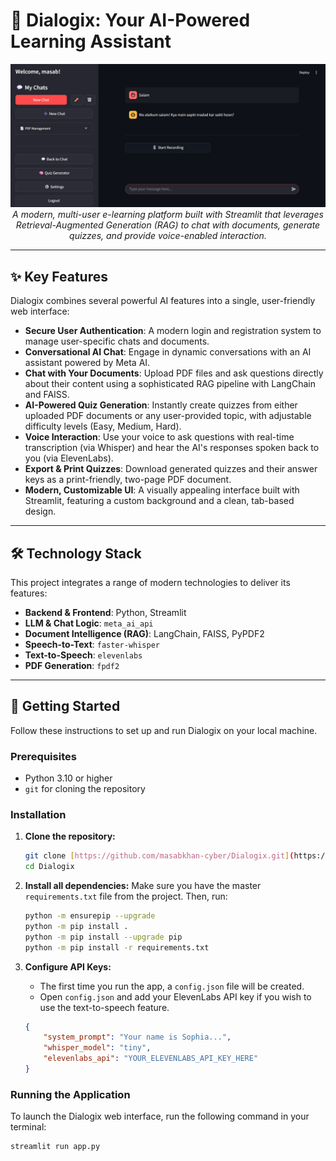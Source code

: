 # 🤖 Dialogix: Your AI-Powered Learning Assistant

<p align="center">
  <img src="https://raw.githubusercontent.com/masabkhan-cyber/Dialogix/master/assets/screenshot.png" alt="Dialogix Screenshot" width="800">
  <br/>
  <em>A modern, multi-user e-learning platform built with Streamlit that leverages Retrieval-Augmented Generation (RAG) to chat with documents, generate quizzes, and provide voice-enabled interaction.</em>
</p>

---

## ✨ Key Features

Dialogix combines several powerful AI features into a single, user-friendly web interface:

* **Secure User Authentication**: A modern login and registration system to manage user-specific chats and documents.
* **Conversational AI Chat**: Engage in dynamic conversations with an AI assistant powered by Meta AI.
* **Chat with Your Documents**: Upload PDF files and ask questions directly about their content using a sophisticated RAG pipeline with LangChain and FAISS.
* **AI-Powered Quiz Generation**: Instantly create quizzes from either uploaded PDF documents or any user-provided topic, with adjustable difficulty levels (Easy, Medium, Hard).
* **Voice Interaction**: Use your voice to ask questions with real-time transcription (via Whisper) and hear the AI's responses spoken back to you (via ElevenLabs).
* **Export & Print Quizzes**: Download generated quizzes and their answer keys as a print-friendly, two-page PDF document.
* **Modern, Customizable UI**: A visually appealing interface built with Streamlit, featuring a custom background and a clean, tab-based design.

---

## 🛠️ Technology Stack

This project integrates a range of modern technologies to deliver its features:

* **Backend & Frontend**: Python, Streamlit
* **LLM & Chat Logic**: `meta_ai_api`
* **Document Intelligence (RAG)**: LangChain, FAISS, PyPDF2
* **Speech-to-Text**: `faster-whisper`
* **Text-to-Speech**: `elevenlabs`
* **PDF Generation**: `fpdf2`

---

## 🚀 Getting Started

Follow these instructions to set up and run Dialogix on your local machine.

### Prerequisites

* Python 3.10 or higher
* `git` for cloning the repository

### Installation

1.  **Clone the repository:**
    ```bash
    git clone [https://github.com/masabkhan-cyber/Dialogix.git](https://github.com/masabkhan-cyber/Dialogix.git)
    cd Dialogix
    ```

2.  **Install all dependencies:**
    Make sure you have the master `requirements.txt` file from the project. Then, run:
    ```bash
    python -m ensurepip --upgrade
    python -m pip install .
    python -m pip install --upgrade pip
    python -m pip install -r requirements.txt
    ```

3.  **Configure API Keys:**
    * The first time you run the app, a `config.json` file will be created.
    * Open `config.json` and add your ElevenLabs API key if you wish to use the text-to-speech feature.
    ```json
    {
        "system_prompt": "Your name is Sophia...",
        "whisper_model": "tiny",
        "elevenlabs_api": "YOUR_ELEVENLABS_API_KEY_HERE"
    }
    ```

### Running the Application

To launch the Dialogix web interface, run the following command in your terminal:
```bash
streamlit run app.py
